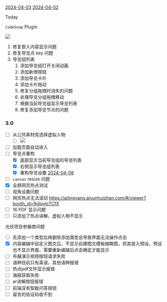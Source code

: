 [2024-04-03](2024-04-03.md)
[2024-04-02](2024-04-02.md)

Today

`CodeSnap` Plugin

![](e38aef68e0237a7bbad2fbc6e095c9f0.png)

1. 修复嵌入内容显示问题
2. 修复导览点 key 问题
3. 导览组列表
	1. 添加导览组打开关闭动画
	2. 添加新增按钮
	3. 添加导览卡片
	4. 添加卡片拖动
	5. 修复分组拖拽时消失的问题
	6. 处理导览分组拖拽移动
	7. 根据当前导览组显示导览列表
	8. 修复添加导览节点的问题

### 3.0

- [ ] 从公共素材库选择虚拟人物
	- [ ] ![](Pasted%20image%2020240407100555.png)
- [ ] 加载页面自动进入
- [ ] 导览点重构
	- [x] 底部显示当前导览组的导览列表
	- [x] 右侧显示导览组列表
	- [x] 重构导览设置 [2024-04-08](2024-04-08.md)
- [ ] `canvas` resize 问题
- [x] 全屏网页热点测试
- [ ] 视角设置问题
- [ ] 网页热点无法滚动 https://ailingyang.aiyunhuizhan.com/#/viewer?booth_id=9gIpyIcTCfX
- [ ] 16 PDF 显示问题
- [ ] 只添加了热点讲解，虚拟人物不显示

光伏项目参展商问题

- [ ] 先添加一个类型后再删除添加类型会导致界面无法操作点击  
- [x] 内容编辑中自定义图文后，不显示自建图文模板缩略图，将其放入预设，预设也不显示界面，需要重新编辑后点击确定才能显示  
- [ ] 布展演示视频按钮请求失败  
- [ ] 语种目前只有英语，其他语种报错  
- [ ] 热点pdf文件显示报错  
- [ ] 海报获取失败  
- [ ] ar讲解按钮报错  
- [ ] 前端没有智能问答按钮  
- [ ] 留言的验证码收不到